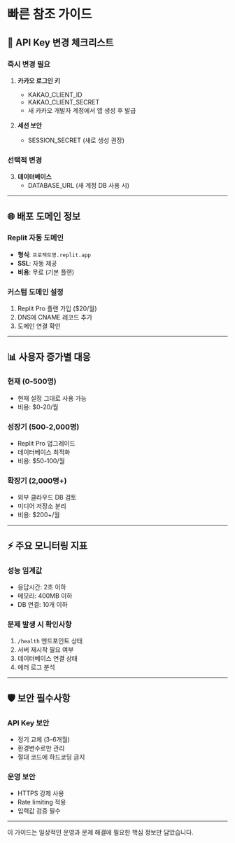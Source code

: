 # 빠른 참조 가이드

## 🔑 API Key 변경 체크리스트

### 즉시 변경 필요
1. **카카오 로그인 키**
   - KAKAO_CLIENT_ID
   - KAKAO_CLIENT_SECRET
   - 새 카카오 개발자 계정에서 앱 생성 후 발급

2. **세션 보안**
   - SESSION_SECRET (새로 생성 권장)

### 선택적 변경
3. **데이터베이스**
   - DATABASE_URL (새 계정 DB 사용 시)

---

## 🌐 배포 도메인 정보

### Replit 자동 도메인
- **형식**: `프로젝트명.replit.app`
- **SSL**: 자동 제공
- **비용**: 무료 (기본 플랜)

### 커스텀 도메인 설정
1. Replit Pro 플랜 가입 ($20/월)
2. DNS에 CNAME 레코드 추가
3. 도메인 연결 확인

---

## 📊 사용자 증가별 대응

### 현재 (0-500명)
- 현재 설정 그대로 사용 가능
- 비용: $0-20/월

### 성장기 (500-2,000명)
- Replit Pro 업그레이드
- 데이터베이스 최적화
- 비용: $50-100/월

### 확장기 (2,000명+)
- 외부 클라우드 DB 검토
- 미디어 저장소 분리
- 비용: $200+/월

---

## ⚡ 주요 모니터링 지표

### 성능 임계값
- 응답시간: 2초 이하
- 메모리: 400MB 이하
- DB 연결: 10개 이하

### 문제 발생 시 확인사항
1. `/health` 엔드포인트 상태
2. 서버 재시작 필요 여부
3. 데이터베이스 연결 상태
4. 에러 로그 분석

---

## 🛡️ 보안 필수사항

### API Key 보안
- 정기 교체 (3-6개월)
- 환경변수로만 관리
- 절대 코드에 하드코딩 금지

### 운영 보안
- HTTPS 강제 사용
- Rate limiting 적용
- 입력값 검증 필수

---

이 가이드는 일상적인 운영과 문제 해결에 필요한 핵심 정보만 담았습니다.